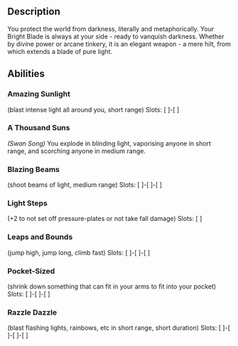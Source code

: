 ## Description
You protect the world from darkness, literally and metaphorically.
Your Bright Blade is always at your side - ready to vanquish darkness.
Whether by divine power or arcane tinkery, it is an elegant weapon -
a mere hilt, from which extends a blade of pure light.

## Abilities
### Amazing Sunlight
(blast intense light all around you, short range)
Slots: [ ]-[ ]

### A Thousand Suns
_(Swan Song)_
You explode in blinding light, vaporising anyone in short range,
and scorching anyone in medium range.

### Blazing Beams
(shoot beams of light, medium range)
Slots: [ ]-[ ]-[ ]

### Light Steps
(+2 to not set off pressure-plates or not take fall damage)
Slots: [ ]

### Leaps and Bounds
(jump high, jump long, climb fast)
Slots: [ ]-[ ]-[ ]

### Pocket-Sized
(shrink down something that can fit in your arms to fit into your pocket)
Slots: [ ]-[ ]-[ ]

### Razzle Dazzle
(blast flashing lights, rainbows, etc in short range, short duration)
Slots: [ ]-[ ]-[ ]-[ ]
